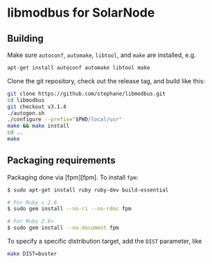 # libmodbus for SolarNode

## Building

Make sure `autoconf`, `automake`, `libtool`, and `make` are installed, e.g.

```sh
apt-get install autoconf automake libtool make
```

Clone the git repository, check out the release tag, and build like this:

```sh
git clone https://github.com/stephane/libmodbus.git
cd libmodbus
git checkout v3.1.4
./autogen.sh
./configure --prefix="$PWD/local/usr"
make && make install
cd ..
make
```

## Packaging requirements

Packaging done via [fpm][fpm]. To install `fpm`:

```sh
$ sudo apt-get install ruby ruby-dev build-essential

# For Ruby < 2.6
$ sudo gem install --no-ri --no-rdoc fpm

# For Ruby 2.6+
$ sudo gem install --no-document fpm
```

To specify a specific distribution target, add the `DIST` parameter, like

```sh
make DIST=buster
```
